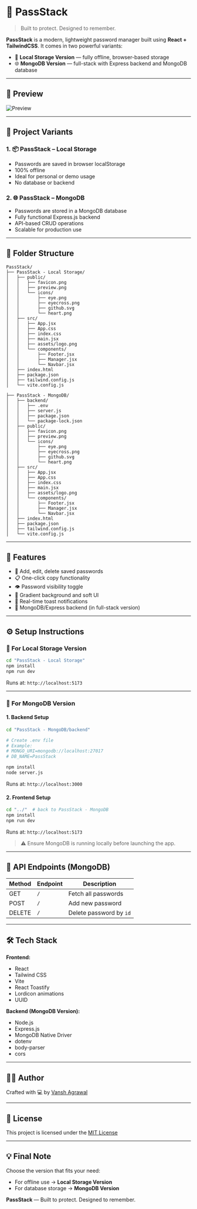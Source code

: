 # 🔐 PassStack

> Built to protect. Designed to remember.

**PassStack** is a modern, lightweight password manager built using **React + TailwindCSS**. It comes in two powerful variants:

- 💾 **Local Storage Version** — fully offline, browser-based storage  
- 🌐 **MongoDB Version** — full-stack with Express backend and MongoDB database  

---

## 📸 Preview

![Preview](./public/preview.png)

---

## 🧠 Project Variants

### 1. 📦 PassStack – Local Storage

- Passwords are saved in browser localStorage  
- 100% offline  
- Ideal for personal or demo usage  
- No database or backend  

### 2. 🌐 PassStack – MongoDB

- Passwords are stored in a MongoDB database  
- Fully functional Express.js backend  
- API-based CRUD operations  
- Scalable for production use  

---

## 📁 Folder Structure

```
PassStack/
├── PassStack - Local Storage/
│   ├── public/
│   │   ├── favicon.png
│   │   ├── preview.png
│   │   └── icons/
│   │       ├── eye.png
│   │       ├── eyecross.png
│   │       ├── github.svg
│   │       └── heart.png
│   ├── src/
│   │   ├── App.jsx
│   │   ├── App.css
│   │   ├── index.css
│   │   ├── main.jsx
│   │   ├── assets/logo.png
│   │   └── components/
│   │       ├── Footer.jsx
│   │       ├── Manager.jsx
│   │       └── Navbar.jsx
│   ├── index.html
│   ├── package.json
│   ├── tailwind.config.js
│   └── vite.config.js

├── PassStack - MongoDB/
│   ├── backend/
│   │   ├── .env
│   │   ├── server.js
│   │   ├── package.json
│   │   └── package-lock.json
│   ├── public/
│   │   ├── favicon.png
│   │   ├── preview.png
│   │   └── icons/
│   │       ├── eye.png
│   │       ├── eyecross.png
│   │       ├── github.svg
│   │       └── heart.png
│   ├── src/
│   │   ├── App.jsx
│   │   ├── App.css
│   │   ├── index.css
│   │   ├── main.jsx
│   │   ├── assets/logo.png
│   │   └── components/
│   │       ├── Footer.jsx
│   │       ├── Manager.jsx
│   │       └── Navbar.jsx
│   ├── index.html
│   ├── package.json
│   ├── tailwind.config.js
│   └── vite.config.js
```

---

## 🚀 Features

- 🔐 Add, edit, delete saved passwords  
- 📋 One-click copy functionality  
- 👁️ Password visibility toggle  
- 🌈 Gradient background and soft UI  
- 🔔 Real-time toast notifications  
- 🔗 MongoDB/Express backend (in full-stack version)  

---

## ⚙️ Setup Instructions

### 🔹 For Local Storage Version

```bash
cd "PassStack - Local Storage"
npm install
npm run dev
```

Runs at: `http://localhost:5173`

---

### 🔸 For MongoDB Version

#### 1. Backend Setup

```bash
cd "PassStack - MongoDB/backend"

# Create .env file
# Example:
# MONGO_URI=mongodb://localhost:27017
# DB_NAME=PassStack

npm install
node server.js
```

Runs at: `http://localhost:3000`

#### 2. Frontend Setup

```bash
cd "../"  # back to PassStack - MongoDB
npm install
npm run dev
```

Runs at: `http://localhost:5173`

> ⚠️ Ensure MongoDB is running locally before launching the app.

---

## 📡 API Endpoints (MongoDB)

| Method | Endpoint | Description             |
|--------|----------|-------------------------|
| GET    | `/`      | Fetch all passwords     |
| POST   | `/`      | Add new password        |
| DELETE | `/`      | Delete password by `id` |

---

## 🛠 Tech Stack

**Frontend:**

- React  
- Tailwind CSS  
- Vite  
- React Toastify  
- Lordicon animations  
- UUID  

**Backend (MongoDB Version):**

- Node.js  
- Express.js  
- MongoDB Native Driver  
- dotenv  
- body-parser  
- cors  

---

## 🙋‍♂️ Author

Crafted with 💻 by [Vansh Agrawal](https://github.com/VanshAgrawal52)

---

## 🧾 License

This project is licensed under the [MIT License](LICENSE)

---

## 💡 Final Note

Choose the version that fits your need:

- For offline use → **Local Storage Version**
- For database storage → **MongoDB Version**

**PassStack** — Built to protect. Designed to remember.